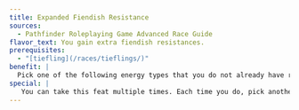```yaml
---
title: Expanded Fiendish Resistance
sources:
  - Pathfinder Roleplaying Game Advanced Race Guide
flavor_text: You gain extra fiendish resistances.
prerequisites:
  - "[tiefling](/races/tieflings/)"
benefit: |
  Pick one of the following energy types that you do not already have resistance to: acid, cold, electricity, or fire. You gain resistance 5 to that energy type.
special: |
   You can take this feat multiple times. Each time you do, pick another energy type you do not have resistance to. You gain resistance 5 to that energy type.
---
```


